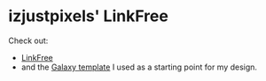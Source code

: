 # izjustpixels' LinkFree

Check out:

- [LinkFree](https://github.com/MichaelBarney/LinkFree)
- and the [Galaxy template](https://github.com/MichaelBarney/LinkFree/tree/master/Templates/Galaxy) I used as a starting point for my design.

